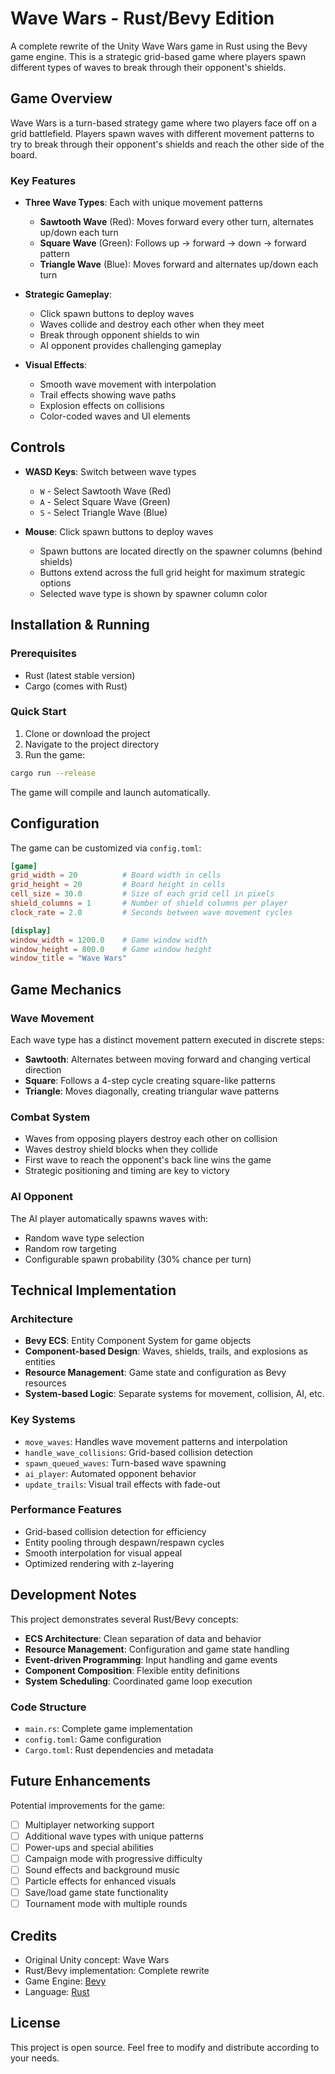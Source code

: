 # Wave Wars - Rust/Bevy Edition

A complete rewrite of the Unity Wave Wars game in Rust using the Bevy game engine. This is a strategic grid-based game where players spawn different types of waves to break through their opponent's shields.

## Game Overview

Wave Wars is a turn-based strategy game where two players face off on a grid battlefield. Players spawn waves with different movement patterns to try to break through their opponent's shields and reach the other side of the board.

### Key Features

- **Three Wave Types**: Each with unique movement patterns
  - **Sawtooth Wave** (Red): Moves forward every other turn, alternates up/down each turn
  - **Square Wave** (Green): Follows up → forward → down → forward pattern
  - **Triangle Wave** (Blue): Moves forward and alternates up/down each turn

- **Strategic Gameplay**: 
  - Click spawn buttons to deploy waves
  - Waves collide and destroy each other when they meet
  - Break through opponent shields to win
  - AI opponent provides challenging gameplay

- **Visual Effects**:
  - Smooth wave movement with interpolation
  - Trail effects showing wave paths
  - Explosion effects on collisions
  - Color-coded waves and UI elements

## Controls

- **WASD Keys**: Switch between wave types
  - `W` - Select Sawtooth Wave (Red)
  - `A` - Select Square Wave (Green) 
  - `S` - Select Triangle Wave (Blue)

- **Mouse**: Click spawn buttons to deploy waves
  - Spawn buttons are located directly on the spawner columns (behind shields)
  - Buttons extend across the full grid height for maximum strategic options
  - Selected wave type is shown by spawner column color

## Installation & Running

### Prerequisites

- Rust (latest stable version)
- Cargo (comes with Rust)

### Quick Start

1. Clone or download the project
2. Navigate to the project directory
3. Run the game:

```bash
cargo run --release
```

The game will compile and launch automatically.

## Configuration

The game can be customized via `config.toml`:

```toml
[game]
grid_width = 20          # Board width in cells
grid_height = 20         # Board height in cells  
cell_size = 30.0         # Size of each grid cell in pixels
shield_columns = 1       # Number of shield columns per player
clock_rate = 2.0         # Seconds between wave movement cycles

[display]
window_width = 1200.0    # Game window width
window_height = 800.0    # Game window height
window_title = "Wave Wars"
```

## Game Mechanics

### Wave Movement

Each wave type has a distinct movement pattern executed in discrete steps:

- **Sawtooth**: Alternates between moving forward and changing vertical direction
- **Square**: Follows a 4-step cycle creating square-like patterns  
- **Triangle**: Moves diagonally, creating triangular wave patterns

### Combat System

- Waves from opposing players destroy each other on collision
- Waves destroy shield blocks when they collide
- First wave to reach the opponent's back line wins the game
- Strategic positioning and timing are key to victory

### AI Opponent

The AI player automatically spawns waves with:
- Random wave type selection
- Random row targeting
- Configurable spawn probability (30% chance per turn)

## Technical Implementation

### Architecture

- **Bevy ECS**: Entity Component System for game objects
- **Component-based Design**: Waves, shields, trails, and explosions as entities
- **Resource Management**: Game state and configuration as Bevy resources
- **System-based Logic**: Separate systems for movement, collision, AI, etc.

### Key Systems

- `move_waves`: Handles wave movement patterns and interpolation
- `handle_wave_collisions`: Grid-based collision detection
- `spawn_queued_waves`: Turn-based wave spawning
- `ai_player`: Automated opponent behavior
- `update_trails`: Visual trail effects with fade-out

### Performance Features

- Grid-based collision detection for efficiency
- Entity pooling through despawn/respawn cycles
- Smooth interpolation for visual appeal
- Optimized rendering with z-layering

## Development Notes

This project demonstrates several Rust/Bevy concepts:

- **ECS Architecture**: Clean separation of data and behavior
- **Resource Management**: Configuration and game state handling
- **Event-driven Programming**: Input handling and game events
- **Component Composition**: Flexible entity definitions
- **System Scheduling**: Coordinated game loop execution

### Code Structure

- `main.rs`: Complete game implementation
- `config.toml`: Game configuration
- `Cargo.toml`: Rust dependencies and metadata

## Future Enhancements

Potential improvements for the game:

- [ ] Multiplayer networking support
- [ ] Additional wave types with unique patterns
- [ ] Power-ups and special abilities
- [ ] Campaign mode with progressive difficulty
- [ ] Sound effects and background music
- [ ] Particle effects for enhanced visuals
- [ ] Save/load game state functionality
- [ ] Tournament mode with multiple rounds

## Credits

- Original Unity concept: Wave Wars
- Rust/Bevy implementation: Complete rewrite
- Game Engine: [Bevy](https://bevyengine.org/)
- Language: [Rust](https://www.rust-lang.org/)

## License

This project is open source. Feel free to modify and distribute according to your needs.
